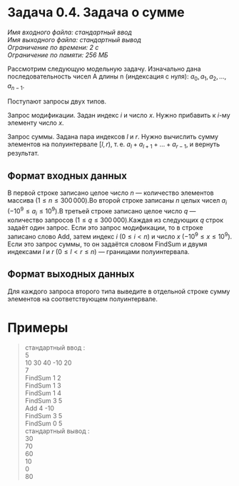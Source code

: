 # **Задача 0.4. Задача о сумме**
*Имя входного файла: стандартный ввод <br/>
Имя выходного файла: стандартный вывод <br/>
Ограничение по времени: 2 с <br/>
Ограничение по памяти: 256 МБ*

Рассмотрим следующую модельную задачу. Изначально дана последовательность чисел A длины n (индексация с нуля):
$a_0, a_1, a_2, \ldots, a_{n-1}$.

Поступают запросы двух типов.

Запрос модификации. Задан индекс $i$ и число $x$. Нужно прибавить к $i$-му элементу число $x$.

Запрос суммы. Задана пара индексов $l$ и $r$. Нужно вычислить сумму элементов на полуинтервале $[l, r)$, т. е. $a_l + a_{l+1} + \ldots + a_{r - 1}$, и вернуть результат.

## **Формат входных данных**
В первой строке записано целое число $n$ — количество элементов массива ($1 \le n \le 300\,000$).Во второй строке записаны $n$ целых чисел $a_i$ ($-10^9 \le a_i \le 10^9$).В третьей строке записано целое число $q$ — количество запросов ($1 \le q \le 300\,000$).Каждая из следующих $q$ строк задаёт один запрос. Если это запрос модификации, то в строке записано слово Add, затем индекс $i$ ($0 \le i < n$) и число $x$ ($-10^9 \le x \le 10^9$). Если это запрос суммы, то он задаётся словом FindSum и двумя индексами $l$ и $r$ ($0 \le l < r \le n$) — границами полуинтервала.

## **Формат выходных данных**
Для каждого запроса второго типа выведите в отдельной строке сумму элементов на соответствующем полуинтервале.

# **Примеры**
> стандартный ввод :<br/>
5<br/>
10 30 40 -10 20<br/>
7<br/>
FindSum 1 2<br/>
FindSum 1 3<br/>
FindSum 1 4<br/>
FindSum 3 5<br/>
Add 4 -10<br/>
FindSum 3 5<br/>
FindSum 0 5<br/>
стандартный вывод :<br/>
30<br/>
70<br/>
60<br/>
10<br/>
0<br/>
80<br/>
